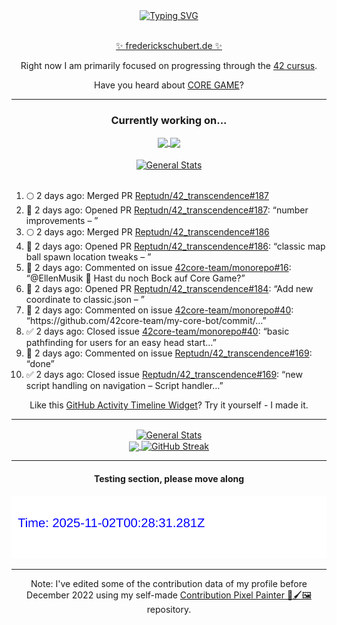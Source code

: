 <div align="center">
	<a href="https://git.io/typing-svg"><img src="https://readme-typing-svg.demolab.com?font=Fira+Code&size=30&pause=1000&color=70A5FD&background=1A1B27&center=true&vCenter=true&repeat=false&random=false&width=550&lines=%F0%9F%91%8B+Hello+World!+I'm+Freddy!+%F0%9F%96%96" alt="Typing SVG" /></a>
</div>
<br>
<div align="center">
	<p></p><a href="https://frederickschubert.de">✨ frederickschubert.de ✨</a></p>
	<p>Right now I am primarily focused on progressing through the <a href="https://github.com/FreddyMSchubert/42_cursus">42 cursus</a>.</p>
	<p>Have you heard about <a href="https://coregame.de/">CORE GAME</a>?</p>
</div>

<hr>

<div align="center">

### Currently working on...

<!-- [![current_repo](https://github-readme-stats.vercel.app/api/pin/?username=FreddyMSchubert&repo=Crafty_Concoctions&theme=tokyonight)](https://github.com/FreddyMSchubert/Crafty_Concoctions) -->

<div align="center">
	<a href="https://github.com/Reptudn/42_transcendence" target="_blank">
		<img align="center" src="https://github-readme-stats.vercel.app/api/pin/?username=Reptudn&repo=42_transcendence&theme=tokyonight" />
	</a>
	<a href="https://github.com/42core-team/monorepo" target="_blank">
		<img align="center" src="https://github-readme-stats.vercel.app/api/pin/?username=42core-team&repo=monorepo&theme=tokyonight" />
	</a>
</div>

<br>

<div align="center">
	<a href="https://github.com/FreddyMSchubert/42_cursus" target="_blank">
		<img align="center" src="https://github-readme-stats.vercel.app/api/pin/?username=FreddyMSchubert&repo=42_cursus&theme=tokyonight" alt="General Stats" />
	</a>
</div>

<br>

<div align="left">
<ol>
<!-- ACTIVITY:START -->
<li>🌕 2 days ago: Merged PR <a href="https://github.com/Reptudn/42_transcendence/pull/187">Reptudn/42_transcendence#187</a></li>
<li>🚀 2 days ago: Opened PR <a href="https://github.com/Reptudn/42_transcendence/pull/187">Reptudn/42_transcendence#187</a>: “number improvements – ”</li>
<li>🌕 2 days ago: Merged PR <a href="https://github.com/Reptudn/42_transcendence/pull/186">Reptudn/42_transcendence#186</a></li>
<li>🚀 2 days ago: Opened PR <a href="https://github.com/Reptudn/42_transcendence/pull/186">Reptudn/42_transcendence#186</a>: “classic map ball spawn location tweaks – ”</li>
<li>💬 2 days ago: Commented on issue <a href="https://github.com/42core-team/monorepo/issues/16#issuecomment-3218225936">42core-team/monorepo#16</a>: “@EllenMusik 👀 Hast du noch Bock auf Core Game?”</li>
<li>🚀 2 days ago: Opened PR <a href="https://github.com/Reptudn/42_transcendence/pull/184">Reptudn/42_transcendence#184</a>: “Add new coordinate to classic.json – ”</li>
<li>💬 2 days ago: Commented on issue <a href="https://github.com/42core-team/monorepo/issues/40#issuecomment-3218181759">42core-team/monorepo#40</a>: “https://github.com/42core-team/my-core-bot/commit/…”</li>
<li>✅ 2 days ago: Closed issue <a href="https://github.com/42core-team/monorepo/issues/40">42core-team/monorepo#40</a>: “basic pathfinding for users for an easy head start…”</li>
<li>💬 2 days ago: Commented on issue <a href="https://github.com/Reptudn/42_transcendence/issues/169#issuecomment-3218180464">Reptudn/42_transcendence#169</a>: “done”</li>
<li>✅ 2 days ago: Closed issue <a href="https://github.com/Reptudn/42_transcendence/issues/169">Reptudn/42_transcendence#169</a>: “new script handling on navigation – Script handler…”</li>
<!-- ACTIVITY:END -->
</ol>
</div>

Like this [GitHub Activity Timeline Widget](https://github.com/FreddyMSchubert/github-activity-timeline)? Try it yourself - I made it.

<hr>

<div align="center">
	<a href="https://github.com/anuraghazra/github-readme-stats" target="_blank">
		<img height=200 align="center" src="https://github-readme-stats.vercel.app/api?username=FreddyMSchubert&show_icons=true&theme=tokyonight&card_width=650" alt="General Stats" />
	</a>
</div>

<div align="center">
	<a href="https://github.com/anuraghazra/github-readme-stats" target="_blank">
		<img height=200 align="center" src="https://github-readme-stats.vercel.app/api/top-langs/?username=FreddyMSchubert&layout=donut&theme=tokyonight&card_width=320">
	</a>
	<a href="https://github.com/DenverCoder1/github-readme-streak-stats" target="_blank">
		<img height=200 align="center" src="https://streak-stats.demolab.com?user=FreddyMSchubert&theme=tokyonight&date_format=j%20M%5B%20Y%5D&card_width=320&card_height=200&hide_total_contributions=true" alt="GitHub Streak" />
	</a>
</div>

<hr>

#### Testing section, please move along

![GitHub Defenders SVG](https://github.com/FreddyMSchubert/FreddyMSchubert/blob/github_defenders_output/output.svg)

<hr>

Note: I've edited some of the contribution data of my profile before December 2022 using my self-made [Contribution Pixel Painter 🎨🖌️🖼️](https://github.com/FreddyMSchubert/contribution-pixel-painter) repository.
